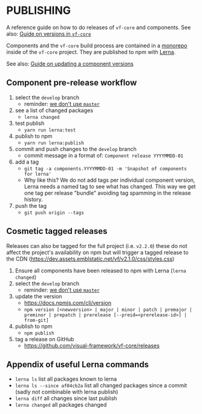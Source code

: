 # PUBLISHING

A reference guide on how to do releases of `vf-core` and components. See also: [Guide on versions in `vf-core`](https://visual-framework.github.io/vf-welcome/developing/guidelines/versioning/)


Components and the `vf-core` build process are contained in a [monorepo](https://gomonorepo.org) inside of the `vf-core`
project. They are published to npm with [Lerna](https://github.com/lerna/lerna#about).

See also: [Guide on updating a component versions](https://visual-framework.github.io/vf-welcome/developing/components/updating-a-component/)

## Component pre-release workflow

1. select the `develop` branch
    - reminder: [we don't use `master`](https://github.com/visual-framework/vf-core/blob/master/README.md)
1. see a list of changed packages
    - `lerna changed`
1. test publish
    - `yarn run lerna:test`
1. publish to npm
    - `yarn run lerna:publish`
1. commit and push changes to the `develop` branch
    - commit message in a format of: `Component release YYYYMMDD-01`
1. add a tag
    - `git tag -a components.YYYYMMDD-01 -m 'Snapshot of components for lerna'`
    - Why like this? We do not add tags per individual component version, Lerna needs a named tag to see what has changed. This way we get one tag per release "bundle" avoiding tag spamming in the release history.
1. push the tag
    - `git push origin --tags`

## Cosmetic tagged releases

Releases can also be tagged for the full project (i.e. `v2.2.0`) these do not affect the project's availability on npm but will trigger a tagged release to the CDN (https://dev.assets.emblstatic.net/vf/v2.1.0/css/styles.css)

1. Ensure all components have been released to npm with Lerna (`lerna changed`)
1. select the `develop` branch
    - reminder: [we don't use `master`](https://github.com/visual-framework/vf-core/blob/master/README.md)
1. update the version
    - https://docs.npmjs.com/cli/version
    - `npm version [<newversion> | major | minor | patch | premajor | preminor | prepatch | prerelease [--preid=<prerelease-id>] | from-git]`
1. publish to npm
    - `npm publish`
1. tag a release on GitHub
    - https://github.com/visual-framework/vf-core/releases

## Appendix of useful Lerna commands

- `lerna ls` list all packages known to lerna
- `lerna ls --since af04cb2a` list all changed packages since a commit (sadly not combinable with lerna publish)
- `lerna diff` all changes since last publish
- `lerna changed` all packages changed
